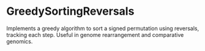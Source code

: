 # GreedySortingReversals
Implements a greedy algorithm to sort a signed permutation using reversals, tracking each step. Useful in genome rearrangement and comparative genomics.
